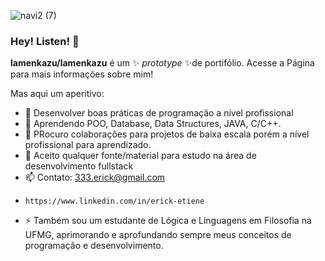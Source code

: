 
 ![navi2 (7)](https://user-images.githubusercontent.com/23318318/188466050-39b0c261-3a26-43ca-8544-69ae1e144b7a.png)
 ### Hey! Listen! 👋
 

**lamenkazu/lamenkazu** é um ✨ _prototype_ ✨de portifólio. Acesse a Página para mais informações sobre mim!

Mas aqui um aperitivo:
- 🔭 Desenvolver boas práticas de programação a nível profissional
- 🌱 Aprendendo POO, Database, Data Structures, JAVA, C/C++.
- 👯 PRocuro colaborações para projetos de baixa escala porém a nível profissional para aprendizado.
- 🤔 Aceito qualquer fonte/material para estudo na área de desenvolvimento fullstack
- 📫 Contato: 333.erick@gmail.com
-     https://www.linkedin.com/in/erick-etiene
- ⚡ Também sou um estudante de Lógica e Linguagens em Filosofia na UFMG, aprimorando e aprofundando sempre meus conceitos de programação e desenvolvimento.
